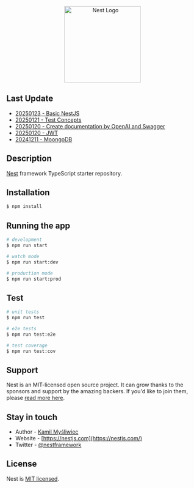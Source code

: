 <p align="center">
  <a href="http://nestjs.com/" target="blank"><img src="https://nestjs.com/img/logo-small.svg" width="200" alt="Nest Logo" /></a>
</p>

## Last Update

- [20250123 - Basic NestJS](https://www.youtube.com/watch?v=2gtiffE3__U&ab_channel=TechVision)
- [20250121 - Test Concepts](https://www.youtube.com/watch?v=9JPbnYUeKuM&t=16s&ab_channel=TechVision)
- [20250120 - Create documentation by OpenAI and Swagger](https://www.youtube.com/watch?v=DG0uZ0E8DBs&ab_channel=TechVision)
- [20250120 - JWT](@nestjs/jwt)
- [20241211 - MoongoDB](https://www.youtube.com/watch?v=OTrGvc4bYWE&t=102s&ab_channel=LeiferMendez)

## Description

[Nest](https://github.com/nestjs/nest) framework TypeScript starter repository.

## Installation

```bash
$ npm install
```

## Running the app

```bash
# development
$ npm run start

# watch mode
$ npm run start:dev

# production mode
$ npm run start:prod
```

## Test

```bash
# unit tests
$ npm run test

# e2e tests
$ npm run test:e2e

# test coverage
$ npm run test:cov
```

## Support

Nest is an MIT-licensed open source project. It can grow thanks to the sponsors and support by the amazing backers. If you'd like to join them, please [read more here](https://docs.nestjs.com/support).

## Stay in touch

- Author - [Kamil Myśliwiec](https://kamilmysliwiec.com)
- Website - [https://nestjs.com](https://nestjs.com/)
- Twitter - [@nestframework](https://twitter.com/nestframework)

## License

Nest is [MIT licensed](LICENSE).
